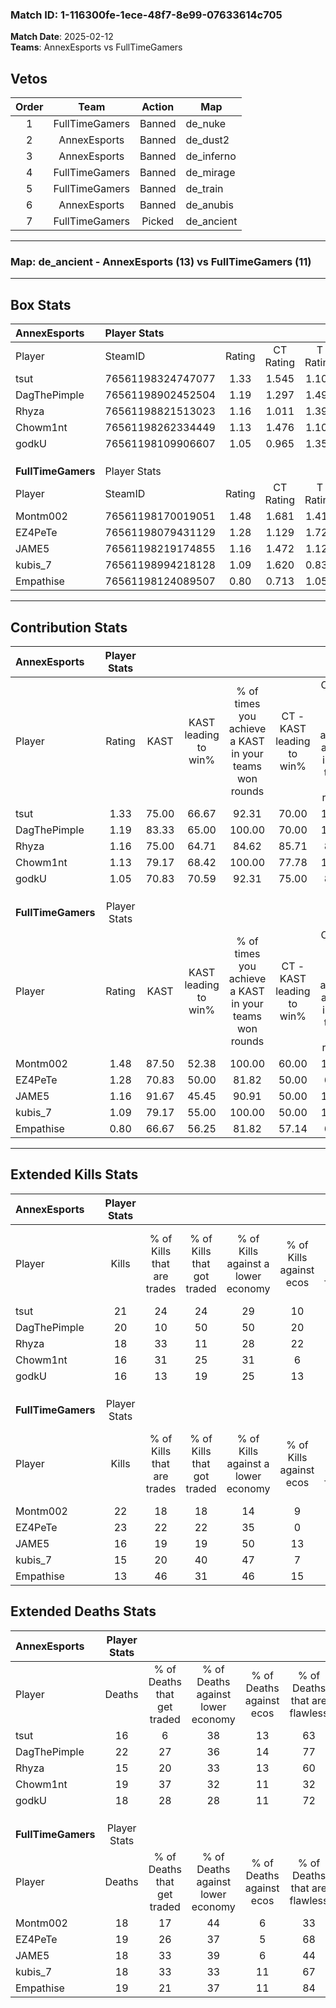 ### Match ID: 1-116300fe-1ece-48f7-8e99-07633614c705  
**Match Date**: 2025-02-12  
**Teams**: AnnexEsports vs FullTimeGamers  

## Vetos  

| Order | Team | Action | Map |
| :---: | :--: | :----: | --- |
| 1 | FullTimeGamers | Banned | de_nuke |
| 2 | AnnexEsports | Banned | de_dust2 |
| 3 | AnnexEsports | Banned | de_inferno |
| 4 | FullTimeGamers | Banned | de_mirage |
| 5 | FullTimeGamers | Banned | de_train |
| 6 | AnnexEsports | Banned | de_anubis |
| 7 | FullTimeGamers | Picked | de_ancient |

---  

### **Map**: de_ancient - AnnexEsports (13) vs FullTimeGamers (11)  
---  

## Box Stats  

| **AnnexEsports**   | Player Stats      |        |           |          |       |       |       |         |        |      |     |
| :- | :- | :-: | :-: | :-: | :-: | :-: | :-: | :-: | :-: | :-: | :-: |
| Player             | SteamID           | Rating | CT Rating | T Rating | KAST  |  ADR  | Kills | Assists | Deaths | K/D  | HS% |
| tsut               | 76561198324747077 |  1.33  |   1.545   |  1.109   | 75.00 | 93.8  |  21   |    4    |   16   | 1.31 | 42  |
| DagThePimple       | 76561198902452504 |  1.19  |   1.297   |  1.498   | 83.33 | 86.1  |  20   |    3    |   22   | 0.91 | 45  |
| Rhyza              | 76561198821513023 |  1.16  |   1.011   |  1.396   | 75.00 | 67.6  |  18   |    5    |   15   | 1.20 | 55  |
| Chowm1nt           | 76561198262334449 |  1.13  |   1.476   |  1.102   | 79.17 | 90.7  |  16   |   12    |   19   | 0.84 | 43  |
| godkU              | 76561198109906607 |  1.05  |   0.965   |  1.352   | 70.83 | 78.2  |  16   |   10    |   18   | 0.89 | 43  |
|                    |                   |        |           |          |       |       |       |         |        |      |     |
|                    |                   |        |           |          |       |       |       |         |        |      |     |
|                    |                   |        |           |          |       |       |       |         |        |      |     |
| **FullTimeGamers** | Player Stats      |        |           |          |       |       |       |         |        |      |     |
| Player             | SteamID           | Rating | CT Rating | T Rating | KAST  |  ADR  | Kills | Assists | Deaths | K/D  | HS% |
| Montm002           | 76561198170019051 |  1.48  |   1.681   |  1.414   | 87.50 | 108.1 |  22   |   10    |   18   | 1.22 | 50  |
| EZ4PeTe            | 76561198079431129 |  1.28  |   1.129   |  1.721   | 70.83 | 89.4  |  23   |    3    |   19   | 1.21 | 56  |
| JAME5              | 76561198219174855 |  1.16  |   1.472   |  1.128   | 91.67 | 71.2  |  16   |    7    |   18   | 0.89 | 43  |
| kubis_7            | 76561198994218128 |  1.09  |   1.620   |  0.836   | 79.17 | 84.0  |  15   |    9    |   18   | 0.83 | 53  |
| Empathise          | 76561198124089507 |  0.80  |   0.713   |  1.056   | 66.67 | 55.0  |  13   |    6    |   19   | 0.68 | 38  |
---  

## Contribution Stats  

| **AnnexEsports**   | Player Stats |       |                      |                                                        |                           |                                                             |                          |                                                            |
| :- | :-: | :-: | :-: | :-: | :-: | :-: | :-: | :-: |
| Player             |    Rating    | KAST  | KAST leading to win% | % of times you achieve a KAST in your teams won rounds | CT - KAST leading to win% | CT - % of times you achieve a KAST in your teams won rounds | T - KAST leading to win% | T - % of times you achieve a KAST in your teams won rounds |
| tsut               |     1.33     | 75.00 |        66.67         |                         92.31                          |           70.00           |                           100.00                            |          62.50           |                           83.33                            |
| DagThePimple       |     1.19     | 83.33 |        65.00         |                         100.00                         |           70.00           |                           100.00                            |          60.00           |                           100.00                           |
| Rhyza              |     1.16     | 75.00 |        64.71         |                         84.62                          |           85.71           |                            85.71                            |          50.00           |                           83.33                            |
| Chowm1nt           |     1.13     | 79.17 |        68.42         |                         100.00                         |           77.78           |                           100.00                            |          60.00           |                           100.00                           |
| godkU              |     1.05     | 70.83 |        70.59         |                         92.31                          |           75.00           |                            85.71                            |          66.67           |                           100.00                           |
|                    |              |       |                      |                                                        |                           |                                                             |                          |                                                            |
|                    |              |       |                      |                                                        |                           |                                                             |                          |                                                            |
|                    |              |       |                      |                                                        |                           |                                                             |                          |                                                            |
| **FullTimeGamers** | Player Stats |       |                      |                                                        |                           |                                                             |                          |                                                            |
| Player             |    Rating    | KAST  | KAST leading to win% | % of times you achieve a KAST in your teams won rounds | CT - KAST leading to win% | CT - % of times you achieve a KAST in your teams won rounds | T - KAST leading to win% | T - % of times you achieve a KAST in your teams won rounds |
| Montm002           |     1.48     | 87.50 |        52.38         |                         100.00                         |           60.00           |                           100.00                            |          45.45           |                           100.00                           |
| EZ4PeTe            |     1.28     | 70.83 |        50.00         |                         81.82                          |           50.00           |                            66.67                            |          50.00           |                           100.00                           |
| JAME5              |     1.16     | 91.67 |        45.45         |                         90.91                          |           50.00           |                           100.00                            |          40.00           |                           80.00                            |
| kubis_7            |     1.09     | 79.17 |        55.00         |                         100.00                         |           50.00           |                           100.00                            |          62.50           |                           100.00                           |
| Empathise          |     0.80     | 66.67 |        56.25         |                         81.82                          |           57.14           |                            66.67                            |          55.56           |                           100.00                           |
---  

## Extended Kills Stats  

| **AnnexEsports**   | Player Stats |                            |                            |                                    |                         |                              |                                 |                                       |                    |           |
| :- | :-: | :-: | :-: | :-: | :-: | :-: | :-: | :-: | :-: | :-: |
| Player             |    Kills     | % of Kills that are trades | % of Kills that got traded | % of Kills against a lower economy | % of Kills against ecos | % of Kills that are flawless | % of Kills that are close duels | % of Kills that are assisted by flash | Pistol Round Kills | AWP Kills |
| tsut               |      21      |             24             |             24             |                 29                 |           10            |              52              |               14                |                   0                   |         2          |     3     |
| DagThePimple       |      20      |             10             |             50             |                 50                 |           20            |              70              |                0                |                  15                   |         1          |     6     |
| Rhyza              |      18      |             33             |             11             |                 28                 |           22            |              72              |                0                |                   6                   |         1          |     0     |
| Chowm1nt           |      16      |             31             |             25             |                 31                 |            6            |              50              |                0                |                   6                   |         1          |     0     |
| godkU              |      16      |             13             |             19             |                 25                 |           13            |              56              |                0                |                   0                   |         1          |     0     |
|                    |              |                            |                            |                                    |                         |                              |                                 |                                       |                    |           |
|                    |              |                            |                            |                                    |                         |                              |                                 |                                       |                    |           |
|                    |              |                            |                            |                                    |                         |                              |                                 |                                       |                    |           |
| **FullTimeGamers** | Player Stats |                            |                            |                                    |                         |                              |                                 |                                       |                    |           |
| Player             |    Kills     | % of Kills that are trades | % of Kills that got traded | % of Kills against a lower economy | % of Kills against ecos | % of Kills that are flawless | % of Kills that are close duels | % of Kills that are assisted by flash | Pistol Round Kills | AWP Kills |
| Montm002           |      22      |             18             |             18             |                 14                 |            9            |              64              |                5                |                   9                   |         5          |     0     |
| EZ4PeTe            |      23      |             22             |             22             |                 35                 |            0            |              74              |                4                |                   0                   |         0          |     1     |
| JAME5              |      16      |             19             |             19             |                 50                 |           13            |              56              |               13                |                   0                   |         1          |     0     |
| kubis_7            |      15      |             20             |             40             |                 47                 |            7            |              33              |               20                |                   0                   |         1          |     0     |
| Empathise          |      13      |             46             |             31             |                 46                 |           15            |              62              |                8                |                   8                   |         1          |     0     |
## Extended Deaths Stats  

| **AnnexEsports**   | Player Stats |                             |                                   |                          |                               |                            |                           |               |
| :- | :-: | :-: | :-: | :-: | :-: | :-: | :-: | :-: |
| Player             |    Deaths    | % of Deaths that get traded | % of Deaths against lower economy | % of Deaths against ecos | % of Deaths that are flawless | % of Deaths that are close | % of Deaths while blinded | Deaths to AWP |
| tsut               |      16      |              6              |                38                 |            13            |              63               |             6              |             0             |       0       |
| DagThePimple       |      22      |             27              |                36                 |            14            |              77               |             0              |             9             |       1       |
| Rhyza              |      15      |             20              |                33                 |            13            |              60               |             7              |             0             |       0       |
| Chowm1nt           |      19      |             37              |                32                 |            11            |              32               |             26             |             0             |       0       |
| godkU              |      18      |             28              |                28                 |            11            |              72               |             6              |             6             |       0       |
|                    |              |                             |                                   |                          |                               |                            |                           |               |
|                    |              |                             |                                   |                          |                               |                            |                           |               |
|                    |              |                             |                                   |                          |                               |                            |                           |               |
| **FullTimeGamers** | Player Stats |                             |                                   |                          |                               |                            |                           |               |
| Player             |    Deaths    | % of Deaths that get traded | % of Deaths against lower economy | % of Deaths against ecos | % of Deaths that are flawless | % of Deaths that are close | % of Deaths while blinded | Deaths to AWP |
| Montm002           |      18      |             17              |                44                 |            6             |              33               |             0              |             6             |       1       |
| EZ4PeTe            |      19      |             26              |                37                 |            5             |              68               |             5              |            11             |       4       |
| JAME5              |      18      |             33              |                39                 |            6             |              44               |             6              |             6             |       1       |
| kubis_7            |      18      |             33              |                33                 |            11            |              67               |             6              |             0             |       2       |
| Empathise          |      19      |             21              |                37                 |            11            |              84               |             0              |             5             |       1       |
